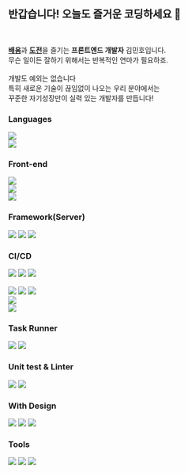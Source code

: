 <h2>반갑습니다! 오늘도 즐거운 코딩하세요 👋</h3>

<br/>

[**배움**](https://velog.io/@mujaen)과 [**도전**](https://www.jinjer-dev.site/)을 즐기는 **프론트엔드 개발자** 김민호입니다.<br/>
무슨 일이든 잘하기 위해서는 반복적인 연마가 필요하죠.<br/><br/> 
개발도 예외는 없습니다<br/>
특히 새로운 기술이 끊임없이 나오는 우리 분야에서는<br/> 
꾸준한 자기성장만이 실력 있는 개발자를 만듭니다!


<h3>Languages</h3>

<img src="https://img.shields.io/badge/Javascript-ES6-informational?style=flat&logo=Javascript&logoColor=white&color=2bbc8a"/></a> <br> 
<img src="https://img.shields.io/badge/TypeScript-informational?style=flat&logo=TypeScript&logoColor=white&color=2bbc8a"/></a>


<h3>Front-end</h3>

<img src="https://img.shields.io/badge/React-CRA, Hook, Context-informational?style=flat&logo=React&logoColor=white&color=2bbc8a"/></a><br>
<img src="https://img.shields.io/badge/Redux-Saga, Promise-informational?style=flat&logo=Redux&logoColor=white&color=2bbc8a"/></a><br>
<img src="https://img.shields.io/badge/GraphQL-Apollo-informational?style=flat&logo=GraphQL&logoColor=white&color=2bbc8a"/></a><br>

<h3>Framework(Server)</h3>

<img src="https://img.shields.io/badge/Next.js-informational?style=flat&logo=Next.js&logoColor=white&color=2bbc8a"/></a>
<img src="https://img.shields.io/badge/Express-informational?style=flat&logo=Express&logoColor=white&color=2bbc8a"/></a>
<img src="https://img.shields.io/badge/SpringBoot-informational?style=flat&logo=Spring&logoColor=white&color=2bbc8a"/></a><br>

<h3>CI/CD</h3>

<img src="https://img.shields.io/badge/Git-informational?style=flat&logo=Git&logoColor=white&color=2bbc8a"/></a>
<img src="https://img.shields.io/badge/GitHub-informational?style=flat&logo=GitHub&logoColor=white&color=2bbc8a"/></a>
<img src="https://img.shields.io/badge/GitLab-informational?style=flat&logo=GitLab&logoColor=white&color=2bbc8a"/></a>
<br><br>
<img src="https://img.shields.io/badge/Docker-informational?style=flat&logo=Docker&logoColor=white&color=2bbc8a"/></a>
<img src="https://img.shields.io/badge/Portainer-informational?style=flat&logo=Portainer&logoColor=white&color=2bbc8a"/></a>
<img src="https://img.shields.io/badge/Gradle-informational?style=flat&logo=Gradle&logoColor=white&color=2bbc8a"/></a><br>
<img src="https://img.shields.io/badge/AWS-EC2, Route53, Elastic Beanstalk-informational?style=flat&logo=amazon-aws&logoColor=white&color=2bbc8a"/></a><br>
<img src="https://img.shields.io/badge/Firebase-Authentication, Firestore-informational?style=flat&logo=Firebase&logoColor=white&color=2bbc8a"/></a>

<h3>Task Runner</h3>

<img src="https://img.shields.io/badge/npm-informational?style=flat&logo=npm&logoColor=white&color=2bbc8a"/></a>
<img src="https://img.shields.io/badge/gulp-informational?style=flat&logo=gulp&logoColor=white&color=2bbc8a"/></a>


<h3>Unit test & Linter</h3>

<img src="https://img.shields.io/badge/Jest-informational?style=flat&logo=Jest&logoColor=white&color=2bbc8a"/></a>
<img src="https://img.shields.io/badge/Prettier-informational?style=flat&logo=Prettier&logoColor=white&color=2bbc8a"/></a>


<h3>With Design</h3>

<img src="https://img.shields.io/badge/Figma-informational?style=flat&logo=Figma&logoColor=white&color=2bbc8a"/></a>
<img src="https://img.shields.io/badge/Zeplin-informational?style=flat&color=2bbc8a"/></a>
<img src="https://img.shields.io/badge/Adobe XD-informational?style=flat&logo=Adobe XD&logoColor=white&color=2bbc8a"/></a>


<h3>Tools</h3>

<img src="https://img.shields.io/badge/Slack-informational?style=flat&logo=Slack&logoColor=white&color=2bbc8a"/></a>
<img src="https://img.shields.io/badge/Jira-informational?style=flat&logo=Jira&logoColor=white&color=2bbc8a"/></a>
<img src="https://img.shields.io/badge/Notion-informational?style=flat&logo=Notion&logoColor=white&color=2bbc8a"/></a>
